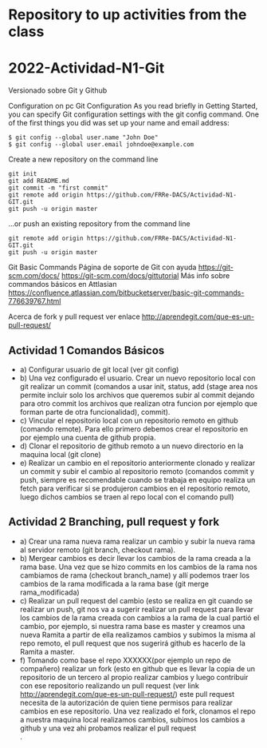 # Repository to up activities from the class

# 2022-Actividad-N1-Git
Versionado sobre Git y Github

Configuration on pc Git Configuration As you read briefly in Getting Started, you can specify Git configuration settings with the git config command. One of the first things you did was set up your name and email address:

```
$ git config --global user.name "John Doe"
$ git config --global user.email johndoe@example.com
```
Create a new repository on the command line

```
git init
git add README.md
git commit -m "first commit"
git remote add origin https://github.com/FRRe-DACS/Actividad-N1-GIT.git
git push -u origin master
```
…or push an existing repository from the command line

```
git remote add origin https://github.com/FRRe-DACS/Actividad-N1-GIT.git
git push -u origin master
```
Git Basic Commands Página de soporte de Git con ayuda https://git-scm.com/docs/ https://git-scm.com/docs/gittutorial Más info sobre commandos básicos en Attlasian https://confluence.atlassian.com/bitbucketserver/basic-git-commands-776639767.html

Acerca de fork y pull request ver enlace http://aprendegit.com/que-es-un-pull-request/

## Actividad 1 Comandos Básicos 
- a) Configurar usuario de git local (ver git config)  
- b) Una vez configurado el usuario. Crear un nuevo repositorio local con git realizar un commit (comandos a usar init, status, add (stage area nos permite incluir solo los archivos que queremos subir al commit dejando para otro commit los archivos que realizan otra funcion por ejemplo que forman parte de otra funcionalidad), commit).  
- c) Vincular el repositorio local con un repositorio remoto en github (comando remote). Para ello primero debemos crear el repositorio en por ejemplo una cuenta de github propia.   
- d) Clonar el repositorio de github remoto a un nuevo directorio en la maquina local (git clone)  
- e) Realizar un cambio en el repositorio anteriormente clonado y realizar un commit y subir el cambio al repositorio remoto (comandos commit y push, siempre es recomendable cuando se trabaja en equipo realiza un fetch para verificar si se produjeron cambios en el repositorio remoto, luego dichos cambios se traen al repo local con el comando pull) 
## Actividad 2 Branching, pull request y fork 
- a) Crear una rama nueva rama realizar un cambio y subir la nueva rama al servidor remoto (git branch, checkout rama).  
- b) Mergear cambios es decir llevar los cambios de la rama creada a la rama base. Una vez que se hizo commits en los cambios de la rama nos cambiamos de rama (checkout branch_name) y allí podemos traer los cambios de la rama modificada a la rama base (git merge rama_modificada)   
- c) Realizar un pull request del cambio (esto se realiza en git cuando se realizar un push, git nos va a sugerir realizar un pull request para llevar los cambios de la rama creada con cambios a la rama de la cual partió el cambio, por ejemplo, si nuestra rama base es master y creamos una nueva Ramita a partir de ella realizamos cambios y subimos la misma al repo remoto, el pull request que nos sugerirá github es hacerlo de la Ramita a master.   
- f) Tomando como base el repo XXXXXX(por ejemplo un repo de compañero) realizar un fork (esto en github que es llevar la copia de un repositorio de un tercero al propio realizar cambios y luego contribuir con ese repositorio realizando un pull request (ver link http://aprendegit.com/que-es-un-pull-request/) este pull request necesita de la autorización de quien tiene permisos para realizar cambios en ese repositorio. Una vez realizado el fork, clonamos el repo a nuestra maquina local realizamos cambios, subimos los cambios a github y una vez ahi probamos realizar el pull request  
.
